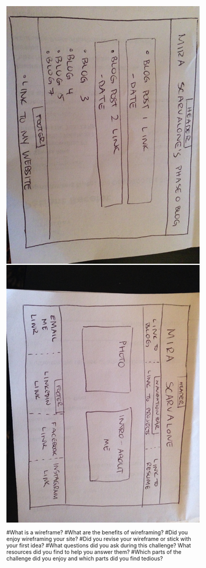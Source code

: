 ![Wireframe blog index](../week-2/imgs/wireframe-blog-index.png "Wireframe blog index")
![Wireframe index](../week-2/imgs/wireframe-index.png "Wireframe index")

#What is a wireframe?
#What are the benefits of wireframing?
#Did you enjoy wireframing your site?
#Did you revise your wireframe or stick with your first idea?
#What questions did you ask during this challenge? What resources did you find to help you answer them?
#Which parts of the challenge did you enjoy and which parts did you find tedious?